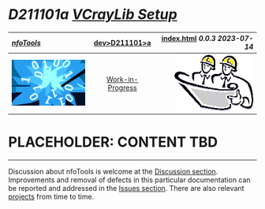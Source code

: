 <!-- index.md 0.0.3                 UTF-8                          2023-07-14
     ----1----|----2----|----3----|----4----|----5----|----6----|----7----|--*

                                VCRAYLIB SETUP
     -->

# ***D211101a** [VCrayLib Setup](.)*

| ***[nfoTools](../../../)*** | [dev](../../)[>D211101](../)[>a](.) |[index.html](index.html) ***0.0.3 2023-07-14*** |
| :--                |       :-:          | --: |
| ![nfotools](../../../images/nfoWorks-2014-06-02-1702-LogoSmall.png) | [Work-in-Progress](D211101a.txt) | ![Hard Hat Area](../../../images/hardhat-logo.gif) |

# PLACEHOLDER: CONTENT TBD



----

Discussion about nfoTools is welcome at the
[Discussion section](https://github.com/orcmid/nfoTools/discussions).
Improvements and removal of defects in this particular documentation can be
reported and addressed in the
[Issues section](https://github.com/orcmid/nfoTools/issues).  There are also
relevant [projects](https://github.com/orcmid/nfoTools/projects?type=classic)
from time to time.

<!-- ----1----|----2----|----3----|----4----|----5----|----6----|----7----|--*

     0.0.3 2023-07-14T23:33Z Touch-up
     0.0.2 2023-05-07T17:30Z Adjust for new location
     0.0.1 2023-01-12T03:08Z Clean up format and file location
     0.0.0 2022-08-18T18:02Z Create Initial Placeholder

                       *** end D211101a/index.md ***
     -->
